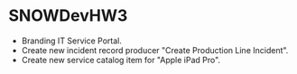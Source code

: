 # SNOWDevHW3

- Branding IT Service Portal.
- Create new incident record producer "Create Production Line Incident".
- Create new service catalog item for "Apple iPad Pro".
